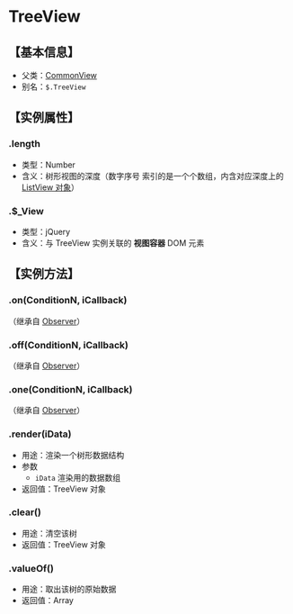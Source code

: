 # TreeView


## 【基本信息】
 - 父类：[CommonView](CommonView.md)
 - 别名：`$.TreeView`


## 【实例属性】

### .length
 - 类型：Number
 - 含义：树形视图的深度（数字序号 索引的是一个个数组，内含对应深度上的 [ListView 对象](ListView.md)）

### .$_View
 - 类型：jQuery
 - 含义：与 TreeView 实例关联的 **视图容器** DOM 元素


## 【实例方法】

### .on(ConditionN, iCallback)
（继承自 [Observer](Observer.md)）

### .off(ConditionN, iCallback)
（继承自 [Observer](Observer.md)）

### .one(ConditionN, iCallback)
（继承自 [Observer](Observer.md)）

### .render(iData)
 - 用途：渲染一个树形数据结构
 - 参数
   - `iData` 渲染用的数据数组
 - 返回值：TreeView 对象

### .clear()
 - 用途：清空该树
 - 返回值：TreeView 对象

### .valueOf()
 - 用途：取出该树的原始数据
 - 返回值：Array